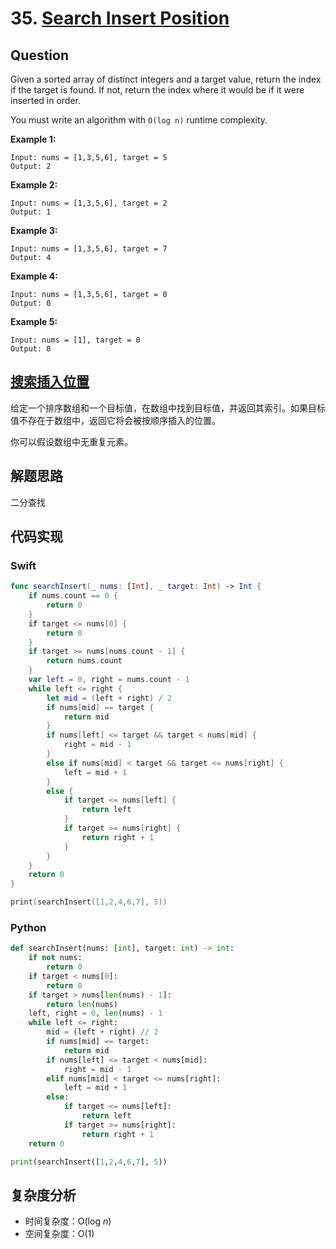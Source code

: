 # 35. [Search Insert Position](https://leetcode.com/problems/search-insert-position)

## Question

Given a sorted array of distinct integers and a target value, return the index if the target is found. If not, return the index where it would be if it were inserted in order.

You must write an algorithm with `O(log n)` runtime complexity.

**Example 1:**

```
Input: nums = [1,3,5,6], target = 5
Output: 2
```

**Example 2:**

```
Input: nums = [1,3,5,6], target = 2
Output: 1
```

**Example 3:**

```
Input: nums = [1,3,5,6], target = 7
Output: 4
```

**Example 4:**

```
Input: nums = [1,3,5,6], target = 0
Output: 0
```

**Example 5:**

```
Input: nums = [1], target = 0
Output: 0
```

## [搜索插入位置](https://leetcode-cn.com/problems/search-insert-position)

给定一个排序数组和一个目标值，在数组中找到目标值，并返回其索引。如果目标值不存在于数组中，返回它将会被按顺序插入的位置。

你可以假设数组中无重复元素。

## 解题思路

二分查找

## 代码实现

### Swift

```swift
func searchInsert(_ nums: [Int], _ target: Int) -> Int {
    if nums.count == 0 {
        return 0
    }
    if target <= nums[0] {
        return 0
    }
    if target >= nums[nums.count - 1] {
        return nums.count
    }
    var left = 0, right = nums.count - 1
    while left <= right {
        let mid = (left + right) / 2
        if nums[mid] == target {
            return mid
        }
        if nums[left] <= target && target < nums[mid] {
            right = mid - 1
        }
        else if nums[mid] < target && target <= nums[right] {
            left = mid + 1
        }
        else {
            if target <= nums[left] {
                return left
            }
            if target >= nums[right] {
                return right + 1
            }
        }
    }
    return 0
}

print(searchInsert([1,2,4,6,7], 5))
```

### Python

```python
def searchInsert(nums: [int], target: int) -> int:
	if not nums:
		return 0
	if target < nums[0]:
		return 0
	if target > nums[len(nums) - 1]:
		return len(nums)
	left, right = 0, len(nums) - 1
	while left <= right:
		mid = (left + right) // 2
		if nums[mid] == target:
			return mid
		if nums[left] <= target < nums[mid]:
			right = mid - 1
		elif nums[mid] < target <= nums[right]:
			left = mid + 1
		else:
			if target <= nums[left]:
				return left
			if target >= nums[right]:
				return right + 1
	return 0

print(searchInsert([1,2,4,6,7], 5))
```

## 复杂度分析

- 时间复杂度：O(log *n*)
- 空间复杂度：O(1)